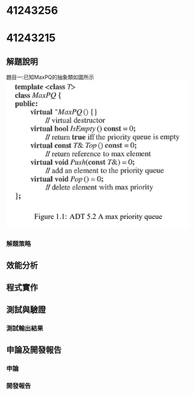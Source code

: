 # 41243256
# 41243215
## 解題說明
題目一:已知MaxPQ的抽象類如圖所示  
![Not_Found](/homework/report_image/PQ.png)
### 解題策略
## 效能分析
## 程式實作
## 測試與驗證
### 測試輸出結果
## 申論及開發報告
### 申論
### 開發報告
